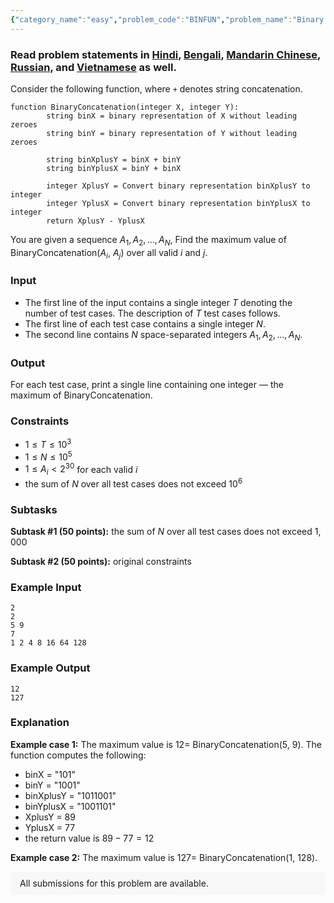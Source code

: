 ```yaml
---
{"category_name":"easy","problem_code":"BINFUN","problem_name":"Binary Concatenation ","problemComponents":{"constraints":"","constraintsState":false,"subtasks":"","subtasksState":false,"inputFormat":"","inputFormatState":false,"outputFormat":"","outputFormatState":false,"sampleTestCases":{"0":{"id":1,"input":"2\r\n2\r\n5 9\r\n7\r\n1 2 4 8 16 64 128","output":"12\r\n127","explanation":"**Example case 1:** The maximum value is $12 =$ BinaryConcatenation($5$, $9$). The function computes the following:\r\n- binX = \u0022101\u0022\r\n- binY = \u00221001\u0022\r\n- binXplusY = \u00221011001\u0022\r\n- binYplusX = \u00221001101\u0022\r\n- XplusY = $89$\r\n- YplusX = $77$\r\n- the return value is $89-77 = 12$\r\n\r\n**Example case 2:** The maximum value is $127 =$ BinaryConcatenation($1$, $128$).","isDeleted":false}}},"video_editorial_url":"https://youtu.be/TF3T3byiky4","languages_supported":{"0":"CPP14","1":"C","2":"JAVA","3":"PYTH 3.6","4":"CPP17","5":"PYTH","6":"PYP3","7":"CS2","8":"ADA","9":"PYPY","10":"TEXT","11":"PAS fpc","12":"NODEJS","13":"RUBY","14":"PHP","15":"GO","16":"HASK","17":"TCL","18":"PERL","19":"SCALA","20":"LUA","21":"kotlin","22":"BASH","23":"JS","24":"LISP sbcl","25":"rust","26":"PAS gpc","27":"BF","28":"CLOJ","29":"R","30":"D","31":"CAML","32":"FORT","33":"ASM","34":"swift","35":"FS","36":"WSPC","37":"LISP clisp","38":"SQL","39":"SCM guile","40":"PERL6","41":"ERL","42":"CLPS","43":"ICK","44":"NICE","45":"PRLG","46":"ICON","47":"COB","48":"SCM chicken","49":"PIKE","50":"SCM qobi","51":"ST","52":"SQLQ","53":"NEM"},"max_timelimit":1,"source_sizelimit":50000,"problem_author":"shashwatchandr","problem_tester":"","date_added":"22-07-2020","tags":{"0":"easy","1":"greedy","2":"ltime86","3":"rajarshi_basu","4":"shashwatchandr"},"problem_difficulty_level":"Easy","best_tag":"","editorial_url":"https://discuss.codechef.com/problems/BINFUN","time":{"view_start_date":1595696400,"submit_start_date":1595696400,"visible_start_date":1595696400,"end_date":1735669800},"is_direct_submittable":false,"problemDiscussURL":"https://discuss.codechef.com/search?q=BINFUN","is_proctored":false,"visitedContests":{},"layout":"problem"}
---
```

### Read problem statements in [Hindi](https://www.codechef.com/download/translated/LTIME86/hindi/BINFUN.pdf), [Bengali](https://www.codechef.com/download/translated/LTIME86/bengali/BINFUN.pdf), [Mandarin Chinese](https://www.codechef.com/download/translated/LTIME86/mandarin/BINFUN.pdf), [Russian](https://www.codechef.com/download/translated/LTIME86/russian/BINFUN.pdf), and [Vietnamese](https://www.codechef.com/download/translated/LTIME86/vietnamese/BINFUN.pdf) as well.

Consider the following function, where `+` denotes string concatenation.

```
function BinaryConcatenation(integer X, integer Y):
        string binX = binary representation of X without leading zeroes
        string binY = binary representation of Y without leading zeroes

        string binXplusY = binX + binY
        string binYplusX = binY + binX

        integer XplusY = Convert binary representation binXplusY to integer
        integer YplusX = Convert binary representation binYplusX to integer
        return XplusY - YplusX
```

You are given a sequence $A_1, A_2, \ldots, A_N$, Find the maximum value of BinaryConcatenation($A_i$, $A_j$) over all valid $i$ and $j$.

### Input
- The first line of the input contains a single integer $T$ denoting the number of test cases. The description of $T$ test cases follows.
- The first line of each test case contains a single integer $N$.
- The second line contains $N$ space-separated integers $A_1, A_2, \ldots, A_N$.

### Output
For each test case, print a single line containing one integer — the maximum of BinaryConcatenation.

### Constraints
- $1 \le T \le 10^3$
- $1 \le N \le 10^5$
- $1 \le A_i \lt 2^{30}$ for each valid $i$
- the sum of $N$ over all test cases does not exceed $10^6$

### Subtasks
**Subtask #1 (50 points):** the sum of $N$ over all test cases does not exceed $1,000$

**Subtask #2 (50 points):** original constraints

### Example Input
```
2
2
5 9
7
1 2 4 8 16 64 128
```

### Example Output
```
12
127
```

### Explanation
**Example case 1:** The maximum value is $12 =$ BinaryConcatenation($5$, $9$). The function computes the following:
- binX = "101"
- binY = "1001"
- binXplusY = "1011001"
- binYplusX = "1001101"
- XplusY = $89$
- YplusX = $77$
- the return value is $89-77 = 12$

**Example case 2:** The maximum value is $127 =$ BinaryConcatenation($1$, $128$).

<aside style='background: #f8f8f8;padding: 10px 15px;'><div>All submissions for this problem are available.</div></aside>